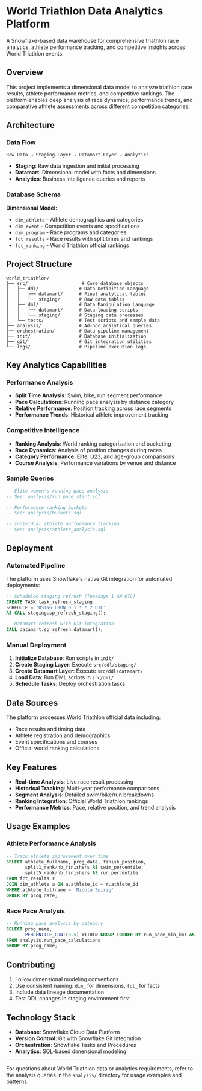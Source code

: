 # World Triathlon Data Analytics Platform

A Snowflake-based data warehouse for comprehensive triathlon race analytics, athlete performance tracking, and competitive insights across World Triathlon events.

## Overview

This project implements a dimensional data model to analyze triathlon race results, athlete performance metrics, and competitive rankings. The platform enables deep analysis of race dynamics, performance trends, and comparative athlete assessments across different competition categories.

## Architecture

### Data Flow
```
Raw Data → Staging Layer → Datamart Layer → Analytics
```

- **Staging**: Raw data ingestion and initial processing
- **Datamart**: Dimensional model with facts and dimensions
- **Analytics**: Business intelligence queries and reports

### Database Schema

**Dimensional Model:**
- `dim_athlete` - Athlete demographics and categories
- `dim_event` - Competition events and specifications
- `dim_program` - Race programs and categories
- `fct_results` - Race results with split times and rankings
- `fct_ranking` - World Triathlon official rankings

## Project Structure

```
world_triathlon/
├── src/                    # Core database objects
│   ├── ddl/               # Data Definition Language
│   │   ├── datamart/      # Final analytical tables
│   │   └── staging/       # Raw data tables
│   ├── dml/               # Data Manipulation Language
│   │   ├── datamart/      # Data loading scripts
│   │   └── staging/       # Staging data processes
│   └── tests/             # Test scripts and sample data
├── analysis/              # Ad-hoc analytical queries
├── orchestration/         # Data pipeline management
├── init/                  # Database initialization
├── git/                   # Git integration utilities
└── logs/                  # Pipeline execution logs
```

## Key Analytics Capabilities

### Performance Analysis
- **Split Time Analysis**: Swim, bike, run segment performance
- **Pace Calculations**: Running pace analysis by distance category
- **Relative Performance**: Position tracking across race segments
- **Performance Trends**: Historical athlete improvement tracking

### Competitive Intelligence
- **Ranking Analysis**: World ranking categorization and bucketing
- **Race Dynamics**: Analysis of position changes during races
- **Category Performance**: Elite, U23, and age-group comparisons
- **Course Analysis**: Performance variations by venue and distance

### Sample Queries
```sql
-- Elite women's running pace analysis
-- See: analysis/run_pace_start.sql

-- Performance ranking buckets
-- See: analysis/buckets.sql

-- Individual athlete performance tracking
-- See: analysis/athlete_analysis.sql
```

## Deployment

### Automated Pipeline
The platform uses Snowflake's native Git integration for automated deployments:

```sql
-- Scheduled staging refresh (Tuesdays 1 AM UTC)
CREATE TASK task_refresh_staging
SCHEDULE = 'USING CRON 0 1 * * 2 UTC'
AS CALL staging.sp_refresh_staging();

-- Datamart refresh with Git integration
CALL datamart.sp_refresh_datamart();
```

### Manual Deployment
1. **Initialize Database**: Run scripts in `init/`
2. **Create Staging Layer**: Execute `src/ddl/staging/`
3. **Create Datamart Layer**: Execute `src/ddl/datamart/`
4. **Load Data**: Run DML scripts in `src/dml/`
5. **Schedule Tasks**: Deploy orchestration tasks

## Data Sources

The platform processes World Triathlon official data including:
- Race results and timing data
- Athlete registration and demographics
- Event specifications and courses
- Official world ranking calculations

## Key Features

- **Real-time Analysis**: Live race result processing
- **Historical Tracking**: Multi-year performance comparisons
- **Segment Analysis**: Detailed swim/bike/run breakdowns
- **Ranking Integration**: Official World Triathlon rankings
- **Performance Metrics**: Pace, relative position, and trend analysis

## Usage Examples

### Athlete Performance Analysis
```sql
-- Track athlete improvement over time
SELECT athlete_fullname, prog_date, finish_position,
       split1_rank/nb_finishers AS swim_percentile,
       split5_rank/nb_finishers AS run_percentile
FROM fct_results r
JOIN dim_athlete a ON a.athlete_id = r.athlete_id
WHERE athlete_fullname = 'Nicola Spirig'
ORDER BY prog_date;
```

### Race Pace Analysis
```sql
-- Running pace analysis by category
SELECT prog_name,
       PERCENTILE_CONT(0.5) WITHIN GROUP (ORDER BY run_pace_min_km) AS median_pace
FROM analysis.run_pace_calculations
GROUP BY prog_name;
```

## Contributing

1. Follow dimensional modeling conventions
2. Use consistent naming: `dim_` for dimensions, `fct_` for facts
3. Include data lineage documentation
4. Test DDL changes in staging environment first

## Technology Stack

- **Database**: Snowflake Cloud Data Platform
- **Version Control**: Git with Snowflake Git integration
- **Orchestration**: Snowflake Tasks and Procedures
- **Analytics**: SQL-based dimensional modeling

---

For questions about World Triathlon data or analytics requirements, refer to the analysis queries in the `analysis/` directory for usage examples and patterns.